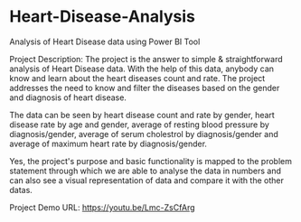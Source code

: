 # Heart-Disease-Analysis
Analysis of Heart Disease data using Power BI Tool

Project Description: The project is the answer to simple & straightforward analysis of Heart Disease data. With the help of this data, anybody can know and learn about the heart diseases count and rate. The project addresses the need to know and filter the diseases based on the gender and diagnosis of heart disease.

The data can be seen by heart disease count and rate by gender, heart disease rate by age and gender, average of resting blood pressure by diagnosis/gender, average of serum cholestrol by diagnosis/gender and average of maximum heart rate by diagnosis/gender.

Yes, the project's purpose and basic functionality is mapped to the problem statement through which we are able to analyse the data in numbers and can also see a visual representation of data and compare it with the other datas.

Project Demo URL: https://youtu.be/Lmc-ZsCfArg
